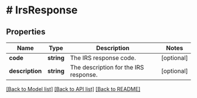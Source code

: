 # # IrsResponse

## Properties

Name | Type | Description | Notes
------------ | ------------- | ------------- | -------------
**code** | **string** | The IRS response code. | [optional]
**description** | **string** | The description for the IRS response. | [optional]

[[Back to Model list]](../../../README.md#models) [[Back to API list]](../../../README.md#endpoints) [[Back to README]](../../../README.md)
